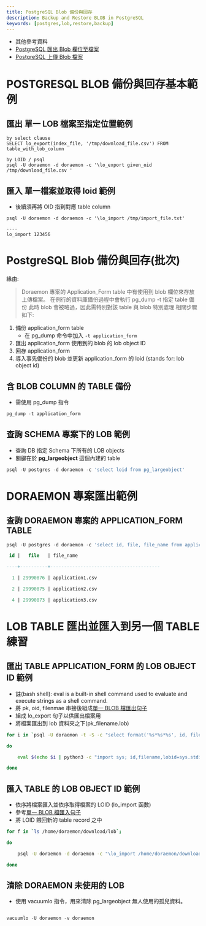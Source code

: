 ```yaml
---
title: PostgreSQL Blob 備份與回存
description: Backup and Restore BLOB in PostgreSQL
keywords: [postgres,lob,restore,backup]
---
```


* 其他參考資料
* [PostgreSQL 匯出 Blob 欄位至檔案](/Postgres_Export_Blob_to_File)
* [PostgreSQL 上傳 Blob 檔案](/Postgres_Import_Blob_from_File)


# POSTGRESQL BLOB 備份與回存基本範例
## __匯出__ 單一 LOB 檔案至指定位置範例<span id="single-clause-export"></span>

```
by select clause
SELECT lo_export(index_file, '/tmp/download_file.csv') FROM table_with_lob_column

by LOID / psql
psql -U doraemon -d doraemon -c '\lo_export given_oid /tmp/download_file.csv '

```

## __匯入__ 單一檔案並取得 loid 範例<span id="single-clause-import"></span>
* 後續須再將 OID 指到對應 table column
```
psql -U doraemon -d doraemon -c '\lo_import /tmp/import_file.txt'

----
lo_import 123456
```


# PostgreSQL Blob 備份與回存(批次)

緣由: 
> Doraemon 專案的 Application_Form table 中有使用到 blob 欄位來存放上傳檔案。
> 在例行的資料庫備份過程中會執行 pg_dump -t 指定 table 備份
> 此時 blob 會被略過，因此需特別對該 table 與 blob 特別處理
> 相關步驟如下:

1. 備份 application_form table
    * 在 pg_dump 命令中加入 `-t application_form`
1. 匯出 application_form 使用到的 blob 的 lob object ID
1. 回存 application_form
1. 導入事先備份的 blob 並更新 application_form 的 loid (stands for: lob object id)


## 含 BLOB COLUMN 的 TABLE 備份
* 需使用 pg_dump 指令

```sql
pg_dump -t application_form
```


## 查詢 SCHEMA 專案下的 LOB 範例
* 查詢 DB 指定 Schema 下所有的 LOB objects
* 關鍵在於 __pg_largeobject__ 這個內建的 table

```sql
psql -U postgres -d doraemon -c 'select loid from pg_largeobject'
```


# DORAEMON 專案匯出範例

## 查詢 DORAEMON 專案的 APPLICATION_FORM TABLE

```sql
psql -U postgres -d doraemon -c 'select id, file, file_name from application_form where file is not null order by id'

 id |   file   | file_name                

----+----------+----------------------------------------

  1 | 29990876 | application1.csv

  2 | 29990875 | application2.csv

  4 | 29990873 | application3.csv

```

# LOB TABLE 匯出並匯入到另一個 TABLE 練習

## 匯出 TABLE APPLICATION_FORM 的 LOB OBJECT ID 範例

* 註(bash shell): eval is a built-in shell command used to evaluate and execute strings as a shell command.
* 將 pk, oid, filenmae 串接後組成[單一 BLOB 檔匯出句子](#single-clause-export)
* 組成 lo_export 句子以供匯出檔案用
* 將檔案匯出到 lob 資料夾之下(pk_filename.lob)

```bash shell
for i in `psql -U doraemon -t -S -c "select format('%s*%s*%s', id, file_name, file) from application_form where file is not null"`;

do

    eval $(echo $i | python3 -c "import sys; id,filename,lobid=sys.stdin.read().split('*'); print('psql -U doraemon -c \'\\lo_export %s /home/doraemon/download/lob/%s_%s.lob\''%(lobid.strip(), id.strip(), filename.strip()))");

done
```


## 匯入 TABLE 的 LOB OBJECT ID 範例

* 依序將檔案匯入並依序取得檔案的 LOID (lo_import 函數)
* 參考[單一 BLOB 檔匯入句子](#single-clause-import)
* 將 LOID 餵回新的 table record 之中

```bash shell
for f in `ls /home/doraemon/download/lob`;

do

    psql -U doraemon -d doraemon -c "\lo_import /home/doraemon/download/lob/$f" | python3 -c 'import sys;uid, _ = sys.argv[1].split("_", 1);print("update application_form set file = %s where id = %s" % (sys.stdin.read().replace("lo_import ", "").strip(), uid))' $f | psql -U doraemon ;

done
```


## 清除 DORAEMON 未使用的 LOB

* 使用 vacuumlo 指令，用來清除 pg_largeobject 無人使用的孤兒資料。

```sql

vacuumlo -U doraemon -v doraemon

```
